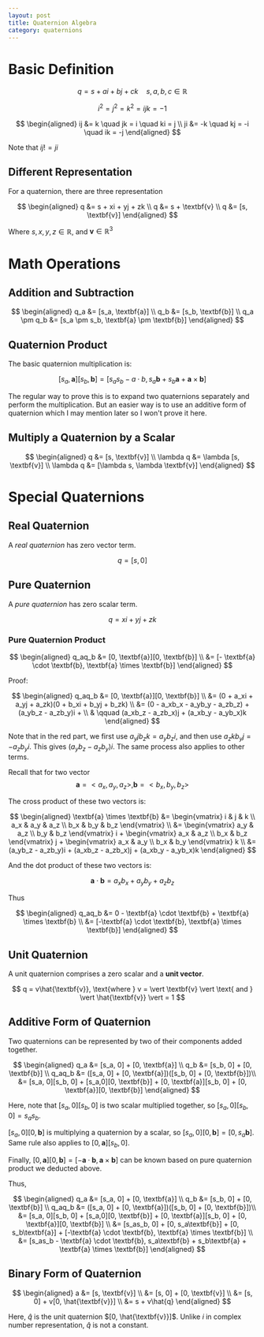```yaml
---
layout: post
title: Quaternion Algebra
category: quaternions
---
```


# Basic Definition

$$
q = s + ai + bj + ck \quad s, a, b, c \in \mathbb{R}
$$

$$
i^2 = j^2 = k^2 = ijk = -1
$$

$$
\begin{aligned}
    ij &= k \quad jk = i \quad ki = j \\
    ji &= -k \quad kj = -i \quad ik = -j
\end{aligned}
$$

Note that $ij != ji$

## Different Representation

For a quaternion, there are three representation

$$
\begin{aligned}
    q &= s + xi + yj + zk \\
    q &= s + \textbf{v} \\
    q &= [s, \textbf{v}]
\end{aligned}
$$

Where $s, x, y, z \in \mathbb{R}$, and $\textbf{v} \in \mathbb{R}^3$

# Math Operations

## Addition and Subtraction

$$
\begin{aligned}
    q_a &= [s_a, \textbf{a}] \\
    q_b &= [s_b, \textbf{b}] \\
    q_a \pm q_b &= [s_a \pm s_b, \textbf{a} \pm \textbf{b}]
\end{aligned}
$$

## Quaternion Product

The basic quaternion multiplication is:

$$
[s_a, \textbf{a}][s_b, \textbf{b}] = [s_as_b - a \cdot b, s_a \textbf{b} + s_b \textbf{a} + \textbf{a} \times \textbf{b}]
$$

The regular way to prove this is to expand two quaternions separately and perform the multiplication. But an easier way is to use an additive form of quaternion which I may mention later so I won't prove it here.

## Multiply a Quaternion by a Scalar

$$
\begin{aligned}
    q &= [s, \textbf{v}] \\
    \lambda q &= \lambda [s, \textbf{v}] \\
    \lambda q &= [\lambda s, \lambda \textbf{v}]
\end{aligned}
$$

# Special Quaternions

## Real Quaternion

A *real quaternion* has zero vector term.

$$
q = [s, 0]
$$

## Pure Quaternion

A *pure quaternion* has zero scalar term.

$$
q = xi + yj + zk
$$

### Pure Quaternion Product

$$
\begin{aligned}
    q_aq_b &= [0, \textbf{a}][0, \textbf{b}] \\
    &= [- \textbf{a} \cdot \textbf{b}, \textbf{a} \times \textbf{b}]
\end{aligned}
$$

Proof:

$$
\begin{aligned}
    q_aq_b &= [0, \textbf{a}][0, \textbf{b}] \\
    &= (0 + a_xi + a_yj + a_zk)(0 + b_xi + b_yj + b_zk) \\
    &= (0 - a_xb_x - a_yb_y - a_zb_z) + (a_yb_z - a_zb_y)i + \\
    & \qquad (a_xb_z - a_zb_x)j + (a_xb_y - a_yb_x)k
\end{aligned}
$$

Note that in the red part, we first use $a_yjb_zk = a_yb_zi$, and then use $a_zkb_yj = -a_zb_yi$. This gives $(a_yb_z - a_zb_y)i$. The same process also applies to other terms.

Recall that for two vector 
$$
\textbf{a} = <a_x, a_y, a_z>, \textbf{b} = <b_x, b_y, b_z>
$$

The cross product of these two vectors is:

$$
\begin{aligned}
    \textbf{a} \times \textbf{b} &= 
    \begin{vmatrix}
        i & j & k \\
        a_x & a_y & a_z \\
        b_x & b_y & b_z
    \end{vmatrix} \\
    &=
    \begin{vmatrix}
        a_y & a_z \\
        b_y & b_z
    \end{vmatrix} i
    +
    \begin{vmatrix}
        a_x & a_z \\
        b_x & b_z
    \end{vmatrix} j
    +
    \begin{vmatrix}
        a_x & a_y \\
        b_x & b_y
    \end{vmatrix} k \\
    &= (a_yb_z - a_zb_y)i + (a_xb_z - a_zb_x)j + (a_xb_y - a_yb_x)k
\end{aligned}
$$

And the dot product of these two vectors is:

$$
\textbf{a} \cdot \textbf{b} = a_xb_x + a_yb_y + a_zb_z
$$

Thus

$$
\begin{aligned}
    q_aq_b &= 0 - \textbf{a} \cdot \textbf{b} + \textbf{a} \times \textbf{b} \\
    &= [-\textbf{a} \cdot \textbf{b}, \textbf{a} \times \textbf{b}]
\end{aligned}
$$

## Unit Quaternion

A unit quaternion comprises a zero scalar and a **unit vector**.

$$
q = v\hat{\textbf{v}}, \text{where } v = \vert \textbf{v} \vert \text{ and } \vert \hat{\textbf{v}} \vert = 1
$$

## Additive Form of Quaternion

Two quaternions can be represented by two of their components added together.

$$
\begin{aligned}
    q_a &= [s_a, 0] + [0, \textbf{a}] \\
    q_b &= [s_b, 0] + [0, \textbf{b}] \\
    q_aq_b &= ([s_a, 0] + [0, \textbf{a}])([s_b, 0] + [0, \textbf{b}])\\
    &= [s_a, 0][s_b, 0] + [s_a,0][0, \textbf{b}] + [0, \textbf{a}][s_b, 0] + [0, \textbf{a}][0, \textbf{b}]
\end{aligned}
$$

Here, note that $[s_a, 0][s_b, 0]$ is two scalar multiplied together, so $[s_a, 0][s_b, 0] = s_as_b$.

$[s_a,0][0, \textbf{b}]$ is multiplying a quaternion by a scalar, so $[s_a,0][0, \textbf{b}] = [0, s_a \textbf{b}]$. Same rule also applies to $[0, \textbf{a}][s_b, 0]$.

Finally, $[0, \textbf{a}][0, \textbf{b}] = [-\textbf{a} \cdot \textbf{b}, \textbf{a} \times \textbf{b}]$ can be known based on pure quaternion product we deducted above.

Thus,

$$
\begin{aligned}
    q_a &= [s_a, 0] + [0, \textbf{a}] \\
    q_b &= [s_b, 0] + [0, \textbf{b}] \\
    q_aq_b &= ([s_a, 0] + [0, \textbf{a}])([s_b, 0] + [0, \textbf{b}])\\
    &= [s_a, 0][s_b, 0] + [s_a,0][0, \textbf{b}] + [0, \textbf{a}][s_b, 0] + [0, \textbf{a}][0, \textbf{b}] \\
    &= [s_as_b, 0] + [0, s_a\textbf{b}] + [0, s_b\textbf{a}] + [-\textbf{a} \cdot \textbf{b}, \textbf{a} \times \textbf{b}] \\
    &= [s_as_b - \textbf{a} \cdot \textbf{b}, s_a\textbf{b} + s_b\textbf{a} + \textbf{a} \times \textbf{b}]
\end{aligned}
$$

## Binary Form of Quaternion

$$
\begin{aligned}
    a &= [s, \textbf{v}] \\
    &= [s, 0] + [0, \textbf{v}] \\
    &= [s, 0] + v[0, \hat{\textbf{v}}] \\
    &= s + v\hat{q}
\end{aligned}
$$

Here, $\hat{q}$ is the unit quaternion $[0, \hat{\textbf{v}}]$. Unlike $i$ in complex number representation, $\hat{q}$ is not a constant.